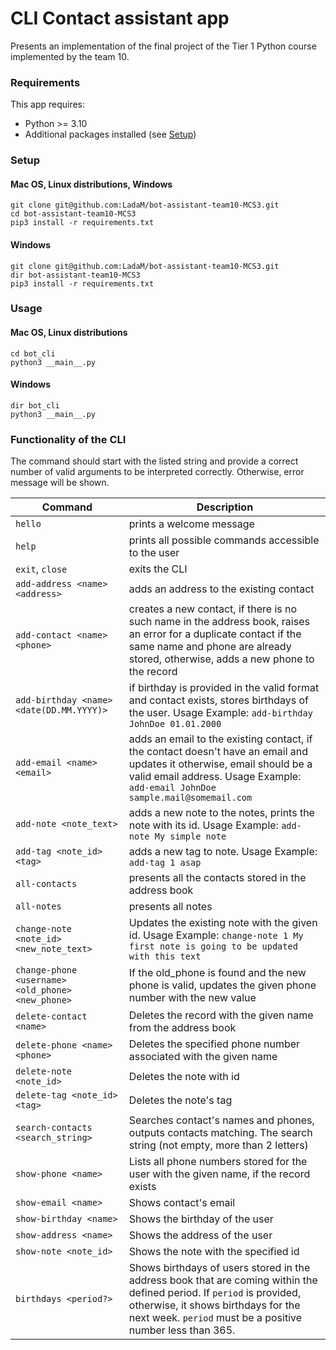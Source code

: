 # CLI Contact assistant app

Presents an implementation of the final project of the Tier 1 Python course implemented by the team 10.

### Requirements

This app requires:

* Python >= 3.10
* Additional packages installed (see [Setup](#setup))


### Setup 

#### Mac OS, Linux distributions, Windows
```shell
git clone git@github.com:LadaM/bot-assistant-team10-MCS3.git
cd bot-assistant-team10-MCS3
pip3 install -r requirements.txt 
```

#### Windows
```shell
git clone git@github.com:LadaM/bot-assistant-team10-MCS3.git
dir bot-assistant-team10-MCS3
pip3 install -r requirements.txt 
```

### Usage

#### Mac OS, Linux distributions

```shell
cd bot_cli
python3 __main__.py
```

#### Windows

```shell
dir bot_cli
python3 __main__.py
```

### Functionality of the CLI

The command should start with the listed string and provide a correct number of valid arguments to be interpreted correctly. Otherwise, error message will be shown.

| Command                                           | Description                                                                                                                                                                                                                |
|---------------------------------------------------|----------------------------------------------------------------------------------------------------------------------------------------------------------------------------------------------------------------------------|
| `hello`                                           | prints a welcome message                                                                                                                                                                                                   |
| `help`                                            | prints all possible commands accessible to the user                                                                                                                                                                        |
| `exit`, `close`                                   | exits the CLI                                                                                                                                                                                                              |
| `add-address <name> <address>`                    | adds an address to the existing contact                                                                                                                                                                                    |
| `add-contact <name> <phone>`                      | creates a new contact, if there is no such name in the address book, raises an error for a duplicate contact if the same name and phone are already stored, otherwise, adds a new phone to the record                      |
| `add-birthday <name> <date(DD.MM.YYYY)>`          | if birthday is provided in the valid format and contact exists, stores birthdays of the user. Usage Example: `add-birthday JohnDoe 01.01.2000`                                                                             |
| `add-email <name> <email>`                        | adds an email to the existing contact, if the contact doesn't have an email and updates it otherwise, email should be a valid email address. Usage Example: `add-email JohnDoe sample.mail@somemail.com`                   |
| `add-note <note_text>`                            | adds a new note to the notes, prints the note with its id. Usage Example: `add-note My simple note`                                                                                                                        |
| `add-tag <note_id> <tag>`                         | adds a new tag to note. Usage Example: `add-tag 1 asap`                                                                                                                                                                    |
| `all-contacts`                                    | presents all the contacts stored in the address book                                                                                                                                                                       |
| `all-notes`                                       | presents all notes                                                                                                                                                                                                         |
| `change-note <note_id> <new_note_text>`           | Updates the existing note with the given id. Usage Example: `change-note 1 My first note is going to be updated with this text`                                                                                            |
| `change-phone <username> <old_phone> <new_phone>` | If the old_phone is found and the new phone is valid, updates the given phone number with the new value                                                                                                                    |
| `delete-contact <name>`                           | Deletes the record with the given name from the address book                                                                                                                                                               |
| `delete-phone <name> <phone>`                     | Deletes the specified phone number associated with the given name                                                                                                                                                          |
| `delete-note <note_id>`                           | Deletes the note with id                                                                                                                                                                                                   |
| `delete-tag <note_id> <tag>`                      | Deletes the note's tag                                                                                                                                                                                                     |
| `search-contacts <search_string>`                 | Searches contact's names and phones, outputs contacts matching. The search string (not empty, more than 2 letters)                                                                                                         |
| `show-phone <name>`                               | Lists all phone numbers stored for the user with the given name, if the record exists                                                                                                                                      |
| `show-email <name>`                               | Shows contact's email                                                                                                                                                                                                      |
| `show-birthday <name>`                            | Shows the birthday of the user                                                                                                                                                                                             |
| `show-address <name>`                             | Shows the address of the user                                                                                                                                                                                              |
| `show-note <note_id>`                             | Shows the note with the specified id                                                                                                                                                                                       |
| `birthdays <period?>`                             | Shows birthdays of users stored in the address book that are coming within the defined period. If `period` is provided, otherwise, it shows birthdays for the next week. `period` must be a positive number less than 365. |
